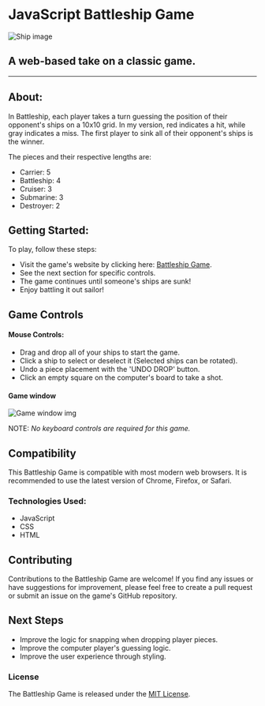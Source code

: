 # JavaScript Battleship Game

![Ship image](https://i.imgur.com/shfSUzS.jpeg)

## A web-based take on a classic game.

---

## About:

In Battleship, each player takes a turn guessing the position of their opponent's ships on a 10x10 grid. In my version, red indicates a hit, while gray indicates a miss. The first player to sink all of their opponent's ships is the winner.

The pieces and their respective lengths are:

- Carrier: 5
- Battleship: 4
- Cruiser: 3
- Submarine: 3
- Destroyer: 2

## Getting Started:

To play, follow these steps:

- Visit the game's website by clicking here: [Battleship Game](https://clareysean.github.io/js-battleship-game/).
- See the next section for specific controls.
- The game continues until someone's ships are sunk!
- Enjoy battling it out sailor!

## Game Controls

#### Mouse Controls:

- Drag and drop all of your ships to start the game.
- Click a ship to select or deselect it (Selected ships can be rotated).
- Undo a piece placement with the 'UNDO DROP' button.
- Click an empty square on the computer's board to take a shot.

#### Game window

![Game window img](https://imgur.com/CAacxQs)

NOTE: _No keyboard controls are required for this game._

## Compatibility

This Battleship Game is compatible with most modern web browsers. It is recommended to use the latest version of Chrome, Firefox, or Safari.

### Technologies Used:

- JavaScript
- CSS
- HTML

## Contributing

Contributions to the Battleship Game are welcome! If you find any issues or have suggestions for improvement, please feel free to create a pull request or submit an issue on the game's GitHub repository.

## Next Steps

- Improve the logic for snapping when dropping player pieces.
- Improve the computer player's guessing logic.
- Improve the user experience through styling.

### License

The Battleship Game is released under the [MIT License](LICENSE).

